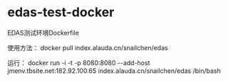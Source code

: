 # edas-test-docker
EDAS测试环境Dockerfile

使用方法：
docker pull index.alauda.cn/snailchen/edas

运行：
docker run -i -t -p 8080:8080 --add-host jmenv.tbsite.net:182.92.100.65 index.alauda.cn/snailchen/edas /bin/bash


